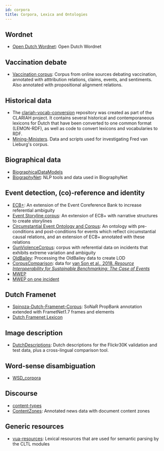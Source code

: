 ```yaml
---
id: corpora
title: Corpora, Lexica and Ontologies
---
```

## Wordnet
* [Open Dutch Wordnet](https://github.com/cltl/OpenDutchWordnet): Open Dutch Wordnet

## Vaccination debate

* [Vaccination corpus](https://github.com/cltl/VaccinationCorpus): Corpus from online sources debating vaccination, annotated with atttribution relations, claims, events, and sentiments. Also annotated with propositional alignment relations.


## Historical data

* The [clariah-vocab-conversion](https://github.com/cltl/clariah-vocab-conversion) repository was created as part of the CLARIAH project. It contains several historical and contemporaneous lexicons for Dutch that have been converted to one common format (LEMON-RDF), as well as code to convert lexicons and vocabularies to RDF.
* [Mining-Ministers](https://github.com/cltl/Mining-Ministers). Data and scripts used for investigating Fred van Lieburg's corpus.

## Biographical data

* [BiographicalDataModels](https://github.com/cltl/BiographicalDataModels)
* [BiographyNet](https://github.com/cltl/BiographyNet): NLP tools and data used in BiographyNet


## Event detection, (co)-reference and identity

* [ECB+](https://github.com/cltl/ecbPlus): An extension of the Event Coreference Bank to increase referential ambiguity
* [Event Storyline corpus](https://github.com/cltl/EventStoryLine): An extension of ECB+ with narrative structures to create storylines
* [Circumstantial Event Ontology and Corpus](https://github.com/cltl/CEO-Ontology): An ontology with pre-conditions and post-conditions for events which reflect circumstantial causal relations, and an extension of ECB+ annotated with these relations
* [GunViolenceCorpus](https://github.com/cltl/GunViolenceCorpus): corpus with referential data on incidents that exhibits extreme variation and ambiguity
* [OldBailey](https://github.com/cltl/OldBailey): Processing the OldBailey data to create LOD
* [CorpusComparison](https://github.com/cltl/CorpusComparison): data for [van Son et al., 2018. *Resource Interoperability for Sustainable Benchmarking: The Case of Events*](https://www.aclweb.org/anthology/L18-1178/)
* [MWEP](https://github.com/cltl/multilingual-wiki-event-pipeline)
* [MWEP on one incident](https://github.com/cltl/MWEP_on_one_incident)

## Dutch Framenet
* [Spinoza-Dutch-Framenet-Corpus](https://github.com/cltl/FrameNet_annotations_on_SoNaR): SoNaR PropBank annotation extended with FrametNet1.7 frames and elements
* [Dutch Framenet Lexicon](https://github.com/cltl/Dutch_FrameNet_Lexicon)

## Image description

* [DutchDescriptions](https://github.com/cltl/DutchDescriptions): Dutch descriptions for the Flickr30K validation and test data, plus a cross-lingual comparison tool.

## Word-sense disambiguation

* [WSD_corpora](https://github.com/cltl/WSD_corpora)

## Discourse

* [content-types](https://github.com/cltl/content-types)
* [ContentZones](https://github.com/cltl/ContentZones): Annotated news data with document content zones

## Generic resources

* [vua-resources](https://github.com/cltl/vua-resources): Lexical resources that are used for semantic parsing by the CLTL modules
